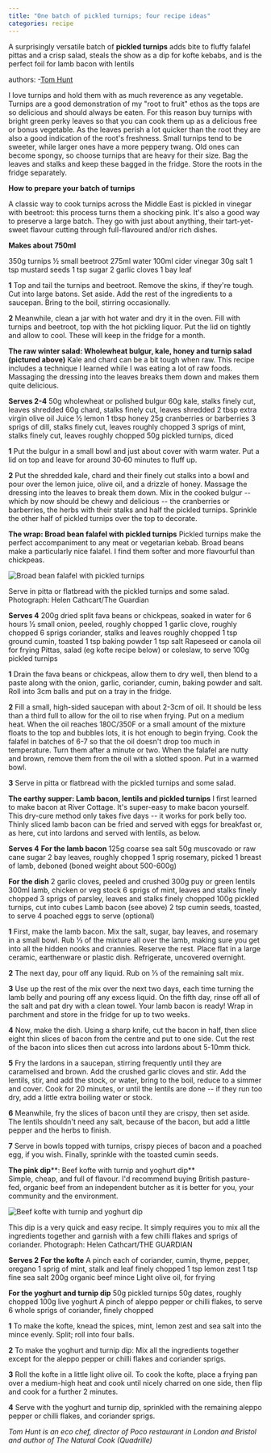 ```yaml
---
title: "One batch of pickled turnips; four recipe ideas"
categories: recipe
---
```


A surprisingly versatile batch of **pickled turnips** adds bite to fluffy falafel pittas and a crisp salad, steals the show as a dip for kofte kebabs, and is the perfect foil for lamb bacon with lentils

authors:
-[Tom Hunt](https://www.theguardian.com/profile/tom-hunt)

I love turnips and hold them with as much reverence as any vegetable. Turnips are a good demonstration of my "root to fruit" ethos as the tops are so delicious and should always be eaten. For this reason buy turnips with bright green perky leaves so that you can cook them up as a delicious free or bonus vegetable. As the leaves perish a lot quicker than the root they are also a good indication of the root's freshness. Small turnips tend to be sweeter, while larger ones have a more peppery twang. Old ones can become spongy, so choose turnips that are heavy for their size. Bag the leaves and stalks and keep these bagged in the fridge. Store the roots in the fridge separately.

**How to prepare your batch of turnips**


A classic way to cook turnips across the Middle East is pickled in vinegar with beetroot: this process turns them a shocking pink. It's also a good way to preserve a large batch. They go with just about anything, their tart-yet-sweet flavour cutting through full-flavoured and/or rich dishes.

**Makes about 750ml**

350g turnips
½ small beetroot
275ml water
100ml cider vinegar
30g salt
1 tsp mustard seeds
1 tsp sugar
2 garlic cloves
1 bay leaf

**1** Top and tail the turnips and beetroot. Remove the skins, if they're tough. Cut into large batons. Set aside. Add the rest of the ingredients to a saucepan. Bring to the boil, stirring occasionally.

**2** Meanwhile, clean a jar with hot water and dry it in the oven. Fill with turnips and beetroot, top with the hot pickling liquor. Put the lid on tightly and allow to cool. These will keep in the fridge for a month.

**The raw winter salad: Wholewheat bulgur, kale, honey and turnip salad (pictured above)**
Kale and chard can be a bit tough when raw. This recipe includes a technique I learned while I was eating a lot of raw foods. Massaging the dressing into the leaves breaks them down and makes them quite delicious.

**Serves 2-4**
50g wholewheat or polished bulgur
60g kale, stalks finely cut, leaves shredded
60g chard, stalks finely cut, leaves shredded
2 tbsp extra virgin olive oil
Juice ½ lemon
1 tbsp honey
25g cranberries or barberries
3 sprigs of dill, stalks finely cut, leaves roughly chopped
3 sprigs of mint, stalks finely cut, leaves roughly chopped
50g pickled turnips, diced

**1** Put the bulgur in a small bowl and just about cover with warm water. Put a lid on top and leave for around 30‑60 minutes to fluff up.

**2** Put the shredded kale, chard and their finely cut stalks into a bowl and pour over the lemon juice, olive oil, and a drizzle of honey. Massage the dressing into the leaves to break them down. Mix in the cooked bulgur -- which by now should be chewy and delicious -- the cranberries or barberries, the herbs with their stalks and half the pickled turnips. Sprinkle the other half of pickled turnips over the top to decorate.

**The wrap: Broad bean falafel with pickled turnips**
Pickled turnips make the perfect accompaniment to any meat or vegetarian kebab. Broad beans make a particularly nice falafel. I find them softer and more flavourful than chickpeas.

![Broad bean falafel with pickled turnips](https://i.guim.co.uk/img/media/d77cf1e0469f4bfadccc68004549df5d6161fbd9/0_388_5568_3341/master/5568.jpg?width=445&dpr=1&s=none)

Serve in pitta or flatbread with the pickled turnips and some salad. Photograph: Helen Cathcart/The Guardian

**Serves 4**
200g dried split fava beans or chickpeas, soaked in water for 6 hours
½ small onion, peeled, roughly chopped
1 garlic clove, roughly chopped
6 sprigs coriander, stalks and leaves roughly chopped
1 tsp ground cumin, toasted
1 tsp baking powder
1 tsp salt
Rapeseed or canola oil for frying
Pittas, salad (eg kofte recipe below) or coleslaw, to serve
100g pickled turnips

**1** Drain the fava beans or chickpeas, allow them to dry well, then blend to a paste along with the onion, garlic, coriander, cumin, baking powder and salt. Roll into 3cm balls and put on a tray in the fridge.

**2** Fill a small, high-sided saucepan with about 2-3cm of oil. It should be less than a third full to allow for the oil to rise when frying. Put on a medium heat. When the oil reaches 180C/350F or a small amount of the mixture floats to the top and bubbles lots, it is hot enough to begin frying. Cook the falafel in batches of 6-7 so that the oil doesn't drop too much in temperature. Turn them after a minute or two. When the falafel are nutty and brown, remove them from the oil with a slotted spoon. Put in a warmed bowl.

**3** Serve in pitta or flatbread with the pickled turnips and some salad.

**The earthy supper: Lamb bacon, lentils and pickled turnips**
I first learned to make bacon at River Cottage. It's super-easy to make bacon yourself. This dry-cure method only takes five days -- it works for pork belly too. Thinly sliced lamb bacon can be fried and served with eggs for breakfast or, as here, cut into lardons and served with lentils, as below.

**Serves 4**
**For the lamb bacon**
125g coarse sea salt
50g muscovado or raw cane sugar
2 bay leaves, roughly chopped
1 sprig rosemary, picked
1 breast of lamb, deboned (boned weight about 500-600g)

**For the dish**
2 garlic cloves, peeled and crushed
300g puy or green lentils
300ml lamb, chicken or veg stock
6 sprigs of mint, leaves and stalks finely chopped
3 sprigs of parsley, leaves and stalks finely chopped
100g pickled turnips, cut into cubes
Lamb bacon (see above)
2 tsp cumin seeds, toasted, to serve
4 poached eggs to serve (optional)

**1** First, make the lamb bacon. Mix the salt, sugar, bay leaves, and rosemary in a small bowl. Rub ⅓ of the mixture all over the lamb, making sure you get into all the hidden nooks and crannies. Reserve the rest. Place flat in a large ceramic, earthenware or plastic dish. Refrigerate, uncovered overnight.

**2** The next day, pour off any liquid. Rub on ⅓ of the remaining salt mix.

**3** Use up the rest of the mix over the next two days, each time turning the lamb belly and pouring off any excess liquid. On the fifth day, rinse off all of the salt and pat dry with a clean towel. Your lamb bacon is ready! Wrap in parchment and store in the fridge for up to two weeks.

**4** Now, make the dish. Using a sharp knife, cut the bacon in half, then slice eight thin slices of bacon from the centre and put to one side. Cut the rest of the bacon into slices then cut across into lardons about 5-10mm thick.

**5** Fry the lardons in a saucepan, stirring frequently until they are caramelised and brown. Add the crushed garlic cloves and stir. Add the lentils, stir, and add the stock, or water, bring to the boil, reduce to a simmer and cover. Cook for 20 minutes, or until the lentils are done -- if they run too dry, add a little extra boiling water or stock.

**6** Meanwhile, fry the slices of bacon until they are crispy, then set aside. The lentils shouldn't need any salt, because of the bacon, but add a little pepper and the herbs to finish.

**7** Serve in bowls topped with turnips, crispy pieces of bacon and a poached egg, if you wish. Finally, sprinkle with the toasted cumin seeds.

**The pink dip****: Beef kofte with turnip and yoghurt dip**  
Simple, cheap, and full of flavour. I'd recommend buying British pasture-fed, organic beef from an independent butcher as it is better for you, your community and the environment.

![Beef kofte with turnip and yoghurt dip](https://i.guim.co.uk/img/media/60a466bd7949bc368f02961b5964ac848b28d6f1/0_0_5642_3761/master/5642.jpg?width=445&dpr=1&s=none)

This dip is a very quick and easy recipe. It simply requires you to mix all the ingredients together and garnish with a few chilli flakes and sprigs of coriander. Photograph: Helen Cathcart/THE GUARDIAN

**Serves 2**
**For the kofte**
A pinch each of coriander, cumin, thyme, pepper, oregano
1 sprig of mint, stalk and leaf finely chopped
1 tsp lemon zest
1 tsp fine sea salt
200g organic beef mince
Light olive oil, for frying

**For the yoghurt and turnip dip**
50g pickled turnips
50g dates, roughly chopped
100g live yoghurt
A pinch of aleppo pepper or chilli flakes, to serve
6 whole sprigs of coriander, finely chopped

**1** To make the kofte, knead the spices, mint, lemon zest and sea salt into the mince evenly. Split; roll into four balls.

**2** To make the yoghurt and turnip dip: Mix all the ingredients together except for the aleppo pepper or chilli flakes and coriander sprigs.

**3** Roll the kofte in a little light olive oil. To cook the kofte, place a frying pan over a medium-high heat and cook until nicely charred on one side, then flip and cook for a further 2 minutes.

**4** Serve with the yoghurt and turnip dip, sprinkled with the remaining aleppo pepper or chilli flakes, and coriander sprigs.

*Tom Hunt is an eco chef, director of Poco restaurant in London and Bristol and author of The Natural Cook (Quadrille)*